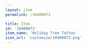 ```yaml
---
layout: item
permalink: /10400073

title: Item
id: '10400073'
item_name: 'Holiday Tree Tattoo'
icon_url: 'customize/10400073.png'
---
```

